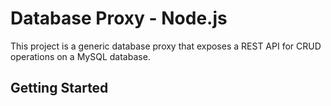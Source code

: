 # Database Proxy - Node.js

This project is a generic database proxy that exposes a REST API for CRUD operations on a MySQL database.

## Getting Started
